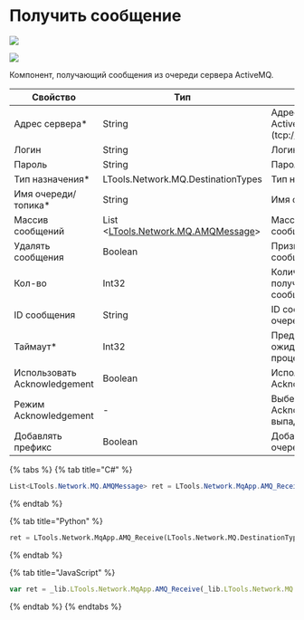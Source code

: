 # Получить сообщение

![](../../../resources/basic/mq/mq_amq/image-(100)-(1)-(1)-(1)-(1)-(1)-(1)-(1)-(2)-(246).png)

![](../../../resources/basic/mq/mq_amq/image-(359).png)

Компонент, получающий сообщения из очереди сервера ActiveMQ.

| Свойство                     | Тип                                                               | Описание                                                  |
| ---------------------------- | ----------------------------------------------------------------- | --------------------------------------------------------- |
| Адрес сервера\*              | String                                                            | Адрес сервера ActiveMQ (tcp://myserver:61616/)            |
| Логин                        | String                                                            | Логин                                                     |
| Пароль                       | String                                                            | Пароль                                                    |
| Тип назначения\*             | LTools.Network.MQ.DestinationTypes                                | Тип назначения                                            |
| Имя очереди/топика\*         | String                                                            | Имя очереди/топика                                        |
| Массив сообщений             | List <[LTools.Network.MQ.AMQMessage](../datatypes/amqmessage.md)> | Массив полученных сообщений                               |
| Удалять сообщения            | Boolean                                                           | Признак удаления сообщений из очереди                     |
| Кол-во                       | Int32                                                             | Количество получаемых сообщений                           |
| ID сообщения                 | String                                                            | ID сообщения в очереди                                    |
| Таймаут\*                    | Int32                                                             | Предельное время ожидания завершения процесса (мс)        |
| Использовать Acknowledgement | Boolean                                                           | Использовать режим Acknowledgement                        |
| Режим Acknowledgement        | -                                                                 | Выберите тип режима Acknowledgement из выпадающего списка |
| Добавлять префикс            | Boolean                                                           | Добавлять префикс к очереди                               |

{% tabs %}
{% tab title="C#" %}
```csharp
List<LTools.Network.MQ.AMQMessage> ret = LTools.Network.MqApp.AMQ_Receive(LTools.Network.MQ.DestinationTypes.TOPIC, "tcp://myserver:61616/", "login", "password", "topic", true, 10000, 10);
```
{% endtab %}

{% tab title="Python" %}
```python
ret = LTools.Network.MqApp.AMQ_Receive(LTools.Network.MQ.DestinationTypes.TOPIC, "tcp://myserver:61616/", "login", "password", "topic", True, 10000, 10)
```
{% endtab %}

{% tab title="JavaScript" %}
```javascript
var ret = _lib.LTools.Network.MqApp.AMQ_Receive(_lib.LTools.Network.MQ.DestinationTypes.TOPIC, "tcp://myserver:61616/", "login", "password", "topic", true, 10000, 10);
```
{% endtab %}
{% endtabs %}
